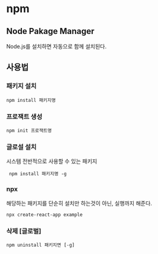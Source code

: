 # npm

## Node Pakage Manager 

Node.js를 설치하면 자동으로 함께 설치된다.



## 사용법

### 패키지 설치

```text
npm install 패키지명
```

### 프로잭트 생성

```text
npm init 프로잭트명
```

### 글로설 설치

시스템 전반적으로 사용할 수 있는 패키지

```text
 npm install 패키지명 -g
```

### npx

해당하는 패키지를 단순히 설치만 하는것이 아닌, 실행까지 해준다.

```text
npx create-react-app example
```

### 삭제 \[글로벌\]

```text
npm uninstall 패키지면 [-g]
```

